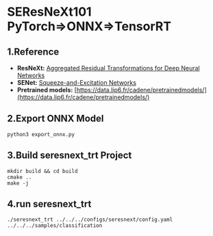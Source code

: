 # SEResNeXt101 PyTorch=>ONNX=>TensorRT

## 1.Reference
- **ResNeXt:** [Aggregated Residual Transformations for Deep Neural Networks](https://arxiv.org/abs/1611.05431)
- **SENet:** [Squeeze-and-Excitation Networks](https://arxiv.org/abs/1709.01507)
- **Pretrained models:** [https://data.lip6.fr/cadene/pretrainedmodels/](https://data.lip6.fr/cadene/pretrainedmodels/)

## 2.Export ONNX Model
```
python3 export_onnx.py
```

## 3.Build seresnext_trt Project
```
mkdir build && cd build
cmake ..
make -j
```

## 4.run seresnext_trt
```
./seresnext_trt ../../../configs/seresnext/config.yaml ../../../samples/classification
```
